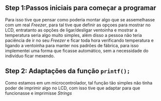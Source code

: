 ## Step 1:Passos iniciais para começar a programar

Para isso tive que pensar como poderia montar algo que se assemelhasse com um real _Freezer_, para tal tive que definir as opçoes para mostrar no LCD, entratanto as opções de ligar/desligar ventoinha e mostrar a temperatura seria algo muito simples, além disso a pessoa não teria paciência de ir no seu _Freezer_ e ficar toda hora verificando temperatura e ligando a ventoinha para manter nos padrões de fábrica, para isso implementei uma forma que ficasse automático, sem a necessidade do indivíduo ficar mexendo.

## Step 2: Adaptações da função `printf();`

Como estamos em um microcontrolador, tal função tão simples não tinha poder de imprimir algo no LCD, com isso tive que adaptar para que funcionasse e imprimisse _Strings_
